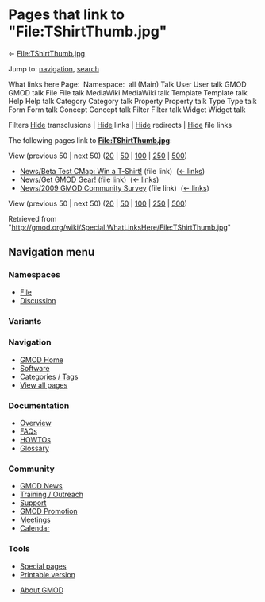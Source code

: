 <div id="mw-page-base" class="noprint">

</div>

<div id="mw-head-base" class="noprint">

</div>

<div id="content" class="mw-body" role="main">

<span id="top"></span>

<div id="mw-js-message" style="display:none;">

</div>



# <span dir="auto">Pages that link to "File:TShirtThumb.jpg"</span>

<div id="bodyContent">

<div id="contentSub">

←
[File:TShirtThumb.jpg](/wiki/File:TShirtThumb.jpg "File:TShirtThumb.jpg")

</div>

<div id="jump-to-nav" class="mw-jump">

Jump to: [navigation](#mw-navigation), [search](#p-search)

</div>

<div id="mw-content-text">

What links here Page:  Namespace:  all (Main) Talk User User talk GMOD
GMOD talk File File talk MediaWiki MediaWiki talk Template Template talk
Help Help talk Category Category talk Property Property talk Type Type
talk Form Form talk Concept Concept talk Filter Filter talk Widget
Widget talk

Filters
[Hide](/mediawiki/index.php?title=Special:WhatLinksHere/File:TShirtThumb.jpg&hidetrans=1 "Special:WhatLinksHere/File:TShirtThumb.jpg")
transclusions \|
[Hide](/mediawiki/index.php?title=Special:WhatLinksHere/File:TShirtThumb.jpg&hidelinks=1 "Special:WhatLinksHere/File:TShirtThumb.jpg")
links \|
[Hide](/mediawiki/index.php?title=Special:WhatLinksHere/File:TShirtThumb.jpg&hideredirs=1 "Special:WhatLinksHere/File:TShirtThumb.jpg")
redirects \|
[Hide](/mediawiki/index.php?title=Special:WhatLinksHere/File:TShirtThumb.jpg&hideimages=1 "Special:WhatLinksHere/File:TShirtThumb.jpg")
file links

The following pages link to
**[File:TShirtThumb.jpg](/wiki/File:TShirtThumb.jpg "File:TShirtThumb.jpg")**:

View (previous 50 \| next 50)
([20](/mediawiki/index.php?title=Special:WhatLinksHere/File:TShirtThumb.jpg&limit=20 "Special:WhatLinksHere/File:TShirtThumb.jpg")
\|
[50](/mediawiki/index.php?title=Special:WhatLinksHere/File:TShirtThumb.jpg&limit=50 "Special:WhatLinksHere/File:TShirtThumb.jpg")
\|
[100](/mediawiki/index.php?title=Special:WhatLinksHere/File:TShirtThumb.jpg&limit=100 "Special:WhatLinksHere/File:TShirtThumb.jpg")
\|
[250](/mediawiki/index.php?title=Special:WhatLinksHere/File:TShirtThumb.jpg&limit=250 "Special:WhatLinksHere/File:TShirtThumb.jpg")
\|
[500](/mediawiki/index.php?title=Special:WhatLinksHere/File:TShirtThumb.jpg&limit=500 "Special:WhatLinksHere/File:TShirtThumb.jpg"))

- [News/Beta Test CMap: Win a
  T-Shirt!](/wiki/News/Beta_Test_CMap:_Win_a_T-Shirt! "News/Beta Test CMap: Win a T-Shirt!")
  (file link) ‎ <span class="mw-whatlinkshere-tools">([←
  links](/mediawiki/index.php?title=Special:WhatLinksHere&target=News%2FBeta+Test+CMap%3A+Win+a+T-Shirt%21 "Special:WhatLinksHere"))</span>
- [News/Get GMOD Gear!](/wiki/News/Get_GMOD_Gear! "News/Get GMOD Gear!")
  (file link) ‎ <span class="mw-whatlinkshere-tools">([←
  links](/mediawiki/index.php?title=Special:WhatLinksHere&target=News%2FGet+GMOD+Gear%21 "Special:WhatLinksHere"))</span>
- [News/2009 GMOD Community
  Survey](/wiki/News/2009_GMOD_Community_Survey "News/2009 GMOD Community Survey")
  (file link) ‎ <span class="mw-whatlinkshere-tools">([←
  links](/mediawiki/index.php?title=Special:WhatLinksHere&target=News%2F2009+GMOD+Community+Survey "Special:WhatLinksHere"))</span>

View (previous 50 \| next 50)
([20](/mediawiki/index.php?title=Special:WhatLinksHere/File:TShirtThumb.jpg&limit=20 "Special:WhatLinksHere/File:TShirtThumb.jpg")
\|
[50](/mediawiki/index.php?title=Special:WhatLinksHere/File:TShirtThumb.jpg&limit=50 "Special:WhatLinksHere/File:TShirtThumb.jpg")
\|
[100](/mediawiki/index.php?title=Special:WhatLinksHere/File:TShirtThumb.jpg&limit=100 "Special:WhatLinksHere/File:TShirtThumb.jpg")
\|
[250](/mediawiki/index.php?title=Special:WhatLinksHere/File:TShirtThumb.jpg&limit=250 "Special:WhatLinksHere/File:TShirtThumb.jpg")
\|
[500](/mediawiki/index.php?title=Special:WhatLinksHere/File:TShirtThumb.jpg&limit=500 "Special:WhatLinksHere/File:TShirtThumb.jpg"))

</div>

<div class="printfooter">

Retrieved from
"<http://gmod.org/wiki/Special:WhatLinksHere/File:TShirtThumb.jpg>"

</div>

<div id="catlinks" class="catlinks catlinks-allhidden">

</div>

<div class="visualClear">

</div>

</div>

</div>

<div id="mw-navigation">

## Navigation menu

<div id="mw-head">



<div id="left-navigation">

<div id="p-namespaces" class="vectorTabs" role="navigation"
aria-labelledby="p-namespaces-label">

### Namespaces

- <span id="ca-nstab-image"><a href="/wiki/File:TShirtThumb.jpg" accesskey="c"
  title="View the file page [c]">File</a></span>
- <span id="ca-talk"><a
  href="/mediawiki/index.php?title=File_talk:TShirtThumb.jpg&amp;action=edit&amp;redlink=1"
  accesskey="t"
  title="Discussion about the content page [t]">Discussion</a></span>

</div>

<div id="p-variants" class="vectorMenu emptyPortlet" role="navigation"
aria-labelledby="p-variants-label">

### 

### Variants[](#)

<div class="menu">

</div>

</div>

</div>





</div>

</div>

</div>

<div id="mw-panel">

<div id="p-logo" role="banner">

<a href="/wiki/Main_Page"
style="background-image: url(http://gmod.org/images/GMOD-cogs.png);"
title="Visit the main page"></a>

</div>

<div id="p-Navigation" class="portal" role="navigation"
aria-labelledby="p-Navigation-label">

### Navigation

<div class="body">

- <span id="n-GMOD-Home">[GMOD Home](/wiki/Main_Page)</span>
- <span id="n-Software">[Software](/wiki/GMOD_Components)</span>
- <span id="n-Categories-.2F-Tags">[Categories /
  Tags](/wiki/Categories)</span>
- <span id="n-View-all-pages">[View all
  pages](/wiki/Special:AllPages)</span>

</div>

</div>

<div id="p-Documentation" class="portal" role="navigation"
aria-labelledby="p-Documentation-label">

### Documentation

<div class="body">

- <span id="n-Overview">[Overview](/wiki/Overview)</span>
- <span id="n-FAQs">[FAQs](/wiki/Category:FAQ)</span>
- <span id="n-HOWTOs">[HOWTOs](/wiki/Category:HOWTO)</span>
- <span id="n-Glossary">[Glossary](/wiki/Glossary)</span>

</div>

</div>

<div id="p-Community" class="portal" role="navigation"
aria-labelledby="p-Community-label">

### Community

<div class="body">

- <span id="n-GMOD-News">[GMOD News](/wiki/GMOD_News)</span>
- <span id="n-Training-.2F-Outreach">[Training /
  Outreach](/wiki/Training_and_Outreach)</span>
- <span id="n-Support">[Support](/wiki/Support)</span>
- <span id="n-GMOD-Promotion">[GMOD
  Promotion](/wiki/GMOD_Promotion)</span>
- <span id="n-Meetings">[Meetings](/wiki/Meetings)</span>
- <span id="n-Calendar">[Calendar](/wiki/Calendar)</span>

</div>

</div>

<div id="p-tb" class="portal" role="navigation"
aria-labelledby="p-tb-label">

### Tools

<div class="body">

- <span id="t-specialpages"><a href="/wiki/Special:SpecialPages" accesskey="q"
  title="A list of all special pages [q]">Special pages</a></span>
- <span id="t-print"><a
  href="/mediawiki/index.php?title=Special:WhatLinksHere/File:TShirtThumb.jpg&amp;printable=yes"
  rel="alternate" accesskey="p"
  title="Printable version of this page [p]">Printable version</a></span>

</div>

</div>

</div>

</div>

<div id="footer" role="contentinfo">

- <span id="footer-places-about">[About
  GMOD](/wiki/GMOD:About "GMOD:About")</span>

<!-- -->






</div>
